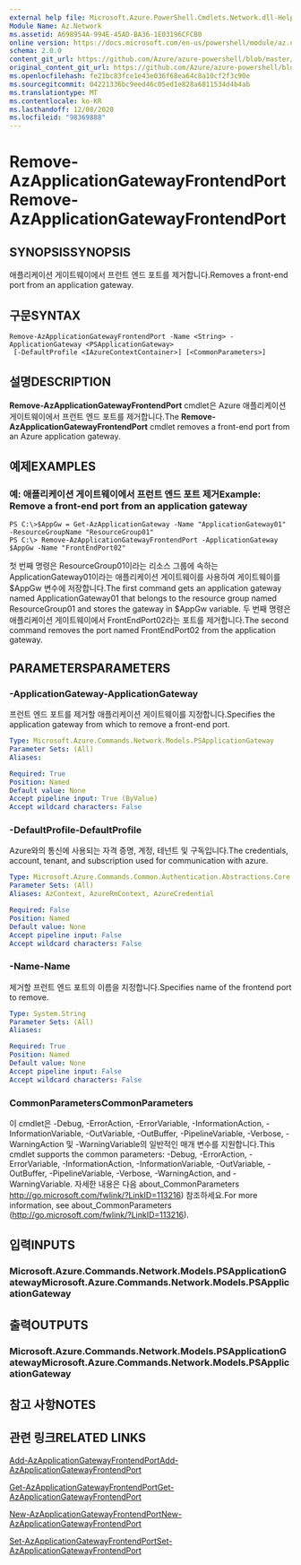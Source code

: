 ```yaml
---
external help file: Microsoft.Azure.PowerShell.Cmdlets.Network.dll-Help.xml
Module Name: Az.Network
ms.assetid: A698954A-994E-45AD-BA36-1E03196CFCB0
online version: https://docs.microsoft.com/en-us/powershell/module/az.network/remove-azapplicationgatewayfrontendport
schema: 2.0.0
content_git_url: https://github.com/Azure/azure-powershell/blob/master/src/Network/Network/help/Remove-AzApplicationGatewayFrontendPort.md
original_content_git_url: https://github.com/Azure/azure-powershell/blob/master/src/Network/Network/help/Remove-AzApplicationGatewayFrontendPort.md
ms.openlocfilehash: fe21bc83fce1e43e036f68ea64c8a10cf2f3c90e
ms.sourcegitcommit: 04221336bc9eed46c05ed1e828a6811534d4b4ab
ms.translationtype: MT
ms.contentlocale: ko-KR
ms.lasthandoff: 12/08/2020
ms.locfileid: "98369888"
---
```

# <span data-ttu-id="c1aef-101">Remove-AzApplicationGatewayFrontendPort</span><span class="sxs-lookup"><span data-stu-id="c1aef-101">Remove-AzApplicationGatewayFrontendPort</span></span>

## <span data-ttu-id="c1aef-102">SYNOPSIS</span><span class="sxs-lookup"><span data-stu-id="c1aef-102">SYNOPSIS</span></span>
<span data-ttu-id="c1aef-103">애플리케이션 게이트웨이에서 프런트 엔드 포트를 제거합니다.</span><span class="sxs-lookup"><span data-stu-id="c1aef-103">Removes a front-end port from an application gateway.</span></span>

## <span data-ttu-id="c1aef-104">구문</span><span class="sxs-lookup"><span data-stu-id="c1aef-104">SYNTAX</span></span>

```
Remove-AzApplicationGatewayFrontendPort -Name <String> -ApplicationGateway <PSApplicationGateway>
 [-DefaultProfile <IAzureContextContainer>] [<CommonParameters>]
```

## <span data-ttu-id="c1aef-105">설명</span><span class="sxs-lookup"><span data-stu-id="c1aef-105">DESCRIPTION</span></span>
<span data-ttu-id="c1aef-106">**Remove-AzApplicationGatewayFrontendPort** cmdlet은 Azure 애플리케이션 게이트웨이에서 프런트 엔드 포트를 제거합니다.</span><span class="sxs-lookup"><span data-stu-id="c1aef-106">The **Remove-AzApplicationGatewayFrontendPort** cmdlet removes a front-end port from an Azure application gateway.</span></span>

## <span data-ttu-id="c1aef-107">예제</span><span class="sxs-lookup"><span data-stu-id="c1aef-107">EXAMPLES</span></span>

### <span data-ttu-id="c1aef-108">예: 애플리케이션 게이트웨이에서 프런트 엔드 포트 제거</span><span class="sxs-lookup"><span data-stu-id="c1aef-108">Example: Remove a front-end port from an application gateway</span></span>
```
PS C:\>$AppGw = Get-AzApplicationGateway -Name "ApplicationGateway01" -ResourceGroupName "ResourceGroup01"
PS C:\> Remove-AzApplicationGatewayFrontendPort -ApplicationGateway $AppGw -Name "FrontEndPort02"
```

<span data-ttu-id="c1aef-109">첫 번째 명령은 ResourceGroup01이라는 리소스 그룹에 속하는 ApplicationGateway01이라는 애플리케이션 게이트웨이를 사용하여 게이트웨이를 $AppGw 변수에 저장합니다.</span><span class="sxs-lookup"><span data-stu-id="c1aef-109">The first command gets an application gateway named ApplicationGateway01 that belongs to the resource group named ResourceGroup01 and stores the gateway in $AppGw variable.</span></span>
<span data-ttu-id="c1aef-110">두 번째 명령은 애플리케이션 게이트웨이에서 FrontEndPort02라는 포트를 제거합니다.</span><span class="sxs-lookup"><span data-stu-id="c1aef-110">The second command removes the port named FrontEndPort02 from the application gateway.</span></span>

## <span data-ttu-id="c1aef-111">PARAMETERS</span><span class="sxs-lookup"><span data-stu-id="c1aef-111">PARAMETERS</span></span>

### <span data-ttu-id="c1aef-112">-ApplicationGateway</span><span class="sxs-lookup"><span data-stu-id="c1aef-112">-ApplicationGateway</span></span>
<span data-ttu-id="c1aef-113">프런트 엔드 포트를 제거할 애플리케이션 게이트웨이를 지정합니다.</span><span class="sxs-lookup"><span data-stu-id="c1aef-113">Specifies the application gateway from which to remove a front-end port.</span></span>

```yaml
Type: Microsoft.Azure.Commands.Network.Models.PSApplicationGateway
Parameter Sets: (All)
Aliases:

Required: True
Position: Named
Default value: None
Accept pipeline input: True (ByValue)
Accept wildcard characters: False
```

### <span data-ttu-id="c1aef-114">-DefaultProfile</span><span class="sxs-lookup"><span data-stu-id="c1aef-114">-DefaultProfile</span></span>
<span data-ttu-id="c1aef-115">Azure와의 통신에 사용되는 자격 증명, 계정, 테넌트 및 구독입니다.</span><span class="sxs-lookup"><span data-stu-id="c1aef-115">The credentials, account, tenant, and subscription used for communication with azure.</span></span>

```yaml
Type: Microsoft.Azure.Commands.Common.Authentication.Abstractions.Core.IAzureContextContainer
Parameter Sets: (All)
Aliases: AzContext, AzureRmContext, AzureCredential

Required: False
Position: Named
Default value: None
Accept pipeline input: False
Accept wildcard characters: False
```

### <span data-ttu-id="c1aef-116">-Name</span><span class="sxs-lookup"><span data-stu-id="c1aef-116">-Name</span></span>
<span data-ttu-id="c1aef-117">제거할 프런트 엔드 포트의 이름을 지정합니다.</span><span class="sxs-lookup"><span data-stu-id="c1aef-117">Specifies name of the frontend port to remove.</span></span>

```yaml
Type: System.String
Parameter Sets: (All)
Aliases:

Required: True
Position: Named
Default value: None
Accept pipeline input: False
Accept wildcard characters: False
```

### <span data-ttu-id="c1aef-118">CommonParameters</span><span class="sxs-lookup"><span data-stu-id="c1aef-118">CommonParameters</span></span>
<span data-ttu-id="c1aef-119">이 cmdlet은 -Debug, -ErrorAction, -ErrorVariable, -InformationAction, -InformationVariable, -OutVariable, -OutBuffer, -PipelineVariable, -Verbose, -WarningAction 및 -WarningVariable의 일반적인 매개 변수를 지원합니다.</span><span class="sxs-lookup"><span data-stu-id="c1aef-119">This cmdlet supports the common parameters: -Debug, -ErrorAction, -ErrorVariable, -InformationAction, -InformationVariable, -OutVariable, -OutBuffer, -PipelineVariable, -Verbose, -WarningAction, and -WarningVariable.</span></span> <span data-ttu-id="c1aef-120">자세한 내용은 다음 about_CommonParameters http://go.microsoft.com/fwlink/?LinkID=113216) 참조하세요.</span><span class="sxs-lookup"><span data-stu-id="c1aef-120">For more information, see about_CommonParameters (http://go.microsoft.com/fwlink/?LinkID=113216).</span></span>

## <span data-ttu-id="c1aef-121">입력</span><span class="sxs-lookup"><span data-stu-id="c1aef-121">INPUTS</span></span>

### <span data-ttu-id="c1aef-122">Microsoft.Azure.Commands.Network.Models.PSApplicationGateway</span><span class="sxs-lookup"><span data-stu-id="c1aef-122">Microsoft.Azure.Commands.Network.Models.PSApplicationGateway</span></span>

## <span data-ttu-id="c1aef-123">출력</span><span class="sxs-lookup"><span data-stu-id="c1aef-123">OUTPUTS</span></span>

### <span data-ttu-id="c1aef-124">Microsoft.Azure.Commands.Network.Models.PSApplicationGateway</span><span class="sxs-lookup"><span data-stu-id="c1aef-124">Microsoft.Azure.Commands.Network.Models.PSApplicationGateway</span></span>

## <span data-ttu-id="c1aef-125">참고 사항</span><span class="sxs-lookup"><span data-stu-id="c1aef-125">NOTES</span></span>

## <span data-ttu-id="c1aef-126">관련 링크</span><span class="sxs-lookup"><span data-stu-id="c1aef-126">RELATED LINKS</span></span>

[<span data-ttu-id="c1aef-127">Add-AzApplicationGatewayFrontendPort</span><span class="sxs-lookup"><span data-stu-id="c1aef-127">Add-AzApplicationGatewayFrontendPort</span></span>](./Add-AzApplicationGatewayFrontendPort.md)

[<span data-ttu-id="c1aef-128">Get-AzApplicationGatewayFrontendPort</span><span class="sxs-lookup"><span data-stu-id="c1aef-128">Get-AzApplicationGatewayFrontendPort</span></span>](./Get-AzApplicationGatewayFrontendPort.md)

[<span data-ttu-id="c1aef-129">New-AzApplicationGatewayFrontendPort</span><span class="sxs-lookup"><span data-stu-id="c1aef-129">New-AzApplicationGatewayFrontendPort</span></span>](./New-AzApplicationGatewayFrontendPort.md)

[<span data-ttu-id="c1aef-130">Set-AzApplicationGatewayFrontendPort</span><span class="sxs-lookup"><span data-stu-id="c1aef-130">Set-AzApplicationGatewayFrontendPort</span></span>](./Set-AzApplicationGatewayFrontendPort.md)


